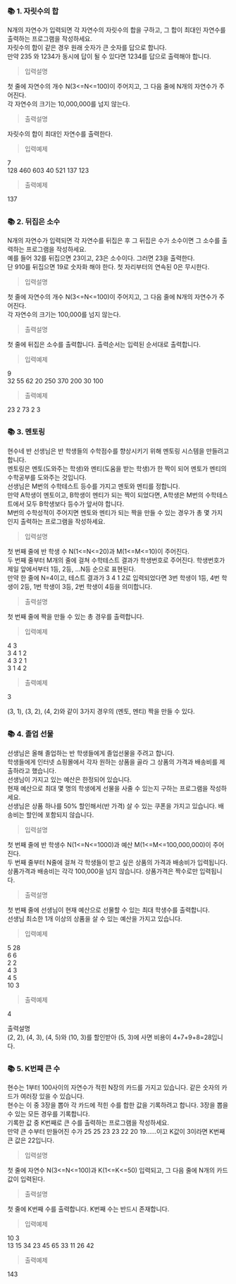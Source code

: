 ### 📚 1. 자릿수의 합

N개의 자연수가 입력되면 각 자연수의 자릿수의 합을 구하고, 그 합이 최대인 자연수를 출력하는 프로그램을 작성하세요.   
자릿수의 합이 같은 경우 원래 숫자가 큰 숫자를 답으로 합니다.   
만약 235 와 1234가 동시에 답이 될 수 있다면 1234를 답으로 출력해야 합니다.

> 입력설명

첫 줄에 자연수의 개수 N(3<=N<=100)이 주어지고, 그 다음 줄에 N개의 자연수가 주어진다.  
각 자연수의 크기는 10,000,000를 넘지 않는다.

> 출력설명

자릿수의 합이 최대인 자연수를 출력한다.

> 입력예제

7  
128 460 603 40 521 137 123

> 출력예제

137

##

### 📚 2. 뒤집은 소수

N개의 자연수가 입력되면 각 자연수를 뒤집은 후 그 뒤집은 수가 소수이면 그 소수를 출력하는 프로그램을 작성하세요.   
예를 들어 32를 뒤집으면 23이고, 23은 소수이다. 그러면 23을 출력한다.   
단 910를 뒤집으면 19로 숫자화 해야 한다. 첫 자리부터의 연속된 0은 무시한다.

> 입력설명

첫 줄에 자연수의 개수 N(3<=N<=100)이 주어지고, 그 다음 줄에 N개의 자연수가 주어진다.  
각 자연수의 크기는 100,000를 넘지 않는다.

> 출력설명

첫 줄에 뒤집은 소수를 출력합니다. 출력순서는 입력된 순서대로 출력합니다.

> 입력예제

9  
32 55 62 20 250 370 200 30 100

> 출력예제

23 2 73 2 3

##

### 📚 3. 멘토링

현수네 반 선생님은 반 학생들의 수학점수를 향상시키기 위해 멘토링 시스템을 만들려고 합니다.  
멘토링은 멘토(도와주는 학생)와 멘티(도움을 받는 학생)가 한 짝이 되어 멘토가 멘티의 수학공부를 도와주는 것입니다.  
선생님은 M번의 수학테스트 등수를 가지고 멘토와 멘티를 정합니다.  
만약 A학생이 멘토이고, B학생이 멘티가 되는 짝이 되었다면, A학생은 M번의 수학테스트에서 모두 B학생보다 등수가 앞서야 합니다.  
M번의 수학성적이 주어지면 멘토와 멘티가 되는 짝을 만들 수 있는 경우가 총 몇 가지 인지 출력하는 프로그램을 작성하세요.  

> 입력설명

첫 번째 줄에 반 학생 수 N(1<=N<=20)과 M(1<=M<=10)이 주어진다.  
두 번째 줄부터 M개의 줄에 걸쳐 수학테스트 결과가 학생번호로 주어진다. 학생번호가 제일 앞에서부터 1등, 2등, ...N등 순으로 표현된다.  
만약 한 줄에 N=4이고, 테스트 결과가 3 4 1 2로 입력되었다면 3번 학생이 1등, 4번 학생이 2등, 1번 학생이 3등, 2번 학생이 4등을 의미합니다.  

> 출력설명

첫 번째 줄에 짝을 만들 수 있는 총 경우를 출력합니다.

> 입력예제

4 3  
3 4 1 2  
4 3 2 1  
3 1 4 2  

> 출력예제

3  

(3, 1), (3, 2), (4, 2)와 같이 3가지 경우의 (멘토, 멘티) 짝을 만들 수 있다.

##

### 📚 4. 졸업 선물

선생님은 올해 졸업하는 반 학생들에게 졸업선물을 주려고 합니다.  
학생들에게 인터넷 쇼핑몰에서 각자 원하는 상품을 골라 그 상품의 가격과 배송비를 제출하라고 했습니다.  
선생님이 가지고 있는 예산은 한정되어 있습니다.  
현재 예산으로 최대 몇 명의 학생에게 선물을 사줄 수 있는지 구하는 프로그램을 작성하세요.  
선생님은 상품 하나를 50% 할인해서(반 가격) 살 수 있는 쿠폰을 가지고 있습니다. 배송비는 할인에 포함되지 않습니다.

> 입력설명

첫 번째 줄에 반 학생수 N(1<=N<=1000)과 예산 M(1<=M<=100,000,000)이 주어진다.  
두 번째 줄부터 N줄에 걸쳐 각 학생들이 받고 싶은 상품의 가격과 배송비가 입력됩니다.  
상품가격과 배송비는 각각 100,000을 넘지 않습니다. 상품가격은 짝수로만 입력됩니다.

> 출력설명

첫 번째 줄에 선생님이 현재 예산으로 선물할 수 있는 최대 학생수를 출력합니다.  
선생님 최소한 1개 이상의 상품을 살 수 있는 예산을 가지고 있습니다.

> 입력예제

5 28  
6 6  
2 2  
4 3  
4 5  
10 3  

> 출력예제

4

출력설명  
(2, 2), (4, 3), (4, 5)와 (10, 3)를 할인받아 (5, 3)에 사면 비용이 4+7+9+8=28입니다.

##

### 📚 5. K번째 큰 수

현수는 1부터 100사이의 자연수가 적힌 N장의 카드를 가지고 있습니다. 같은 숫자의 카드가 여러장 있을 수 있습니다.  
현수는 이 중 3장을 뽑아 각 카드에 적힌 수를 합한 값을 기록하려고 합니다. 3장을 뽑을 수 있는 모든 경우를 기록합니다.  
기록한 값 중 K번째로 큰 수를 출력하는 프로그램을 작성하세요.  
만약 큰 수부터 만들어진 수가 25 25 23 23 22 20 19......이고 K값이 3이라면 K번째 큰 값은 22입니다.

> 입력설명

첫 줄에 자연수 N(3<=N<=100)과 K(1<=K<=50) 입력되고, 그 다음 줄에 N개의 카드값이 입력된다.

> 출력설명

첫 줄에 K번째 수를 출력합니다. K번째 수는 반드시 존재합니다.

> 입력예제

10 3  
13 15 34 23 45 65 33 11 26 42

> 출력예제

143

##
